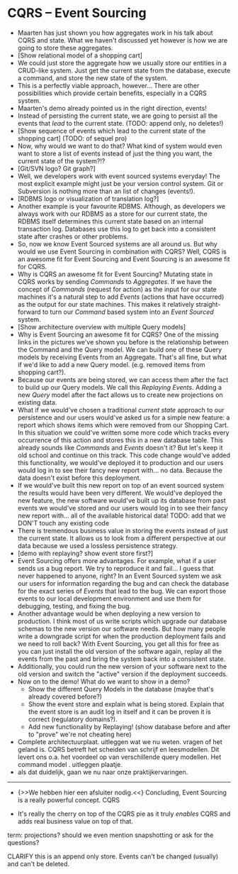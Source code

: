 # CQRS – Event Sourcing

- Maarten has just shown you how aggregates work in his talk about CQRS and state. What we haven't discussed yet however is how we are going to store these aggregates.
- [Show relational model of a shopping cart]
- We could just store the aggregate how we usually store our entities in a CRUD-like system. Just get the current state from the database, execute a command, and store the new state of the system.
- This is a perfectly viable approach, however... There are other possibilities which provide certain benefits, especially in a CQRS system.
- Maarten's demo already pointed us in the right direction, events!
- Instead of persisting the current state, we are going to persist all the events that _lead_ to the current state. (TODO: append only, no deletes!)
- [Show sequence of events which lead to the current state of the shopping cart] (TODO: of sequel pro)
- Now, why would we want to do that? What kind of system would even want to store a list of events instead of just the thing you want, the current state of the system?!?
- [Git/SVN logo? Git graph?]
- Well, we developers work with event sourced systems everyday! The most explicit example might just be your version control system. Git or Subversion is nothing more than an list of changes (events!).
- [RDBMS logo or visualization of translation log?]
- Another example is your favourite RDBMS. Although, as developers we always work with our RDBMS as a store for our current state, the RDBMS itself determines this current state based on an internal transaction log. Databases use this log to get back into a consistent state after crashes or other problems.
- So, now we know Event Sourced systems are all around us. But why would we use Event Sourcing in combination with CQRS? Well, CQRS is an awesome fit for Event Sourcing and Event Sourcing is an awesome fit for CQRS.
- Why is CQRS an awesome fit for Event Sourcing? Mutating state in CQRS works by sending _Commands_ to _Aggregates_. If we have the concept of _Commands_ (request for action) as the input for our state machines it's a natural step to add _Events_ (actions that have occurred) as the output for our state machines. This makes it relatively straight-forward to turn our _Command_ based system into an _Event Sourced_ system.
- [Show architecture overview with multiple Query models]
- Why is Event Sourcing an awesome fit for CQRS? One of the missing links in the pictures we've shown you before is the relationship between the Command and the Query model. We can build one of these Query models by receiving Events from an Aggregate. That's all fine, but what if we'd like to add a new Query model. (e.g. removed items from shopping cart?).
- Because our events are being stored, we can access them after the fact to build up our Query models. We call this _Replaying_ _Events_. Adding a new _Query_ model after the fact allows us to create new projections on existing data.
- What if we would've chosen a traditional _current state_ approach to our persistence and our users would've asked us for a simple new feature: a report which shows items which were removed from our Shopping Cart. In this situation we could've written some more code which tracks every occurrence of this action and stores this in a new database table. This already sounds like _Commands_ and _Events_ doesn't it? But let's keep it old school and continue on this track. This code change would've added this functionality, we would've deployed it to production and our users would log in to see their fancy new report with... no data. Because the data doesn't exist before this deployment.
- If we would've built this new report on top of an event sourced system the results would have been very different. We would've deployed the new feature, the new software would've built up its database from past events we would've stored and our users would log in to see their fancy new report with... all of the available historical data! TODO: add that we DON'T touch any existing code
- There is tremendous business value in storing the events instead of just the current state. It allows us to look from a different perspective at our data because we used a lossless persistence strategy.
- [demo with replaying? show event store first?]
- Event Sourcing offers more advantages. For example, what if a user sends us a bug report. We try to reproduce it and fail... I guess that never happened to anyone, right? In an Event Sourced system we ask our users for information regarding the bug and can check the database for the exact series of _Events_ that lead to the bug. We can export those events to our local development environment and use them for debugging, testing, and fixing the bug.
- Another advantage would be when deploying a new version to production. I think most of us write scripts which upgrade our database schemas to the new version our software needs. But how many people write a downgrade script for when the production deployment fails and we need to roll back? With Event Sourcing, you get all this for free as you can just install the old version of the software again, replay all the events from the past and bring the system back into a consistent state.
- Additionally, you could run the new version of your software next to the old version and switch the "active" version if the deployment succeeds.
- Now on to the demo! What do we want to show in a demo?
	- Show the different Query Models in the database (maybe that's already covered before?)
	- Show the event store and explain what is being stored. Explain that the event store is an audit log in itself and it can be proven it is correct (regulatory domains?).
	- Add new functionality by Replaying! (show database before and after to "prove" we're not cheating here)
- Complete architectuurplaat. uitleggen wat we nu weten. vragen of het geland is. CQRS betreft het scheiden van schrijf en leesmodellen. Dit levert ons o.a. het voordeel op van verschillende query modellen. Het command model . uitleggen plaatje.
- als dat duidelijk, gaan we nu naar onze praktijkervaringen.
----


- {>>We hebben hier een afsluiter nodig.<<} Concluding, Event Sourcing is a really powerful concept. CQRS 


- It's really the cherry on top of the CQRS pie as it truly _enables_ CQRS and adds real business value on top of that.



term: projections?
should we even mention snapshotting or ask for the questions?



CLARIFY this is an append only store. Events can't be changed (usually) and can't be deleted.